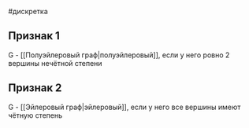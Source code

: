 #дискретка 
## Признак 1
G - [[Полуэйлеровый граф|полуэйлеровый]], если у него ровно 2 вершины нечётной степени

## Признак 2
G - [[Эйлеровый граф|эйлеровый]], если у него все вершины имеют чётную степень